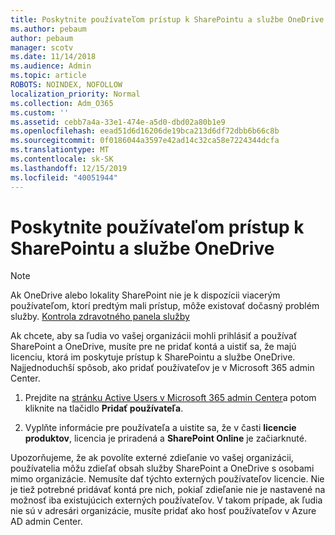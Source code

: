 ```yaml
---
title: Poskytnite používateľom prístup k SharePointu a službe OneDrive
ms.author: pebaum
author: pebaum
manager: scotv
ms.date: 11/14/2018
ms.audience: Admin
ms.topic: article
ROBOTS: NOINDEX, NOFOLLOW
localization_priority: Normal
ms.collection: Adm_O365
ms.custom: ''
ms.assetid: cebb7a4a-33e1-474e-a5d0-dbd02a80b1e9
ms.openlocfilehash: eead51d6d16206de19bca213d6df72dbb6b66c8b
ms.sourcegitcommit: 0f0186044a3597e42ad14c32ca58e7224344dcfa
ms.translationtype: MT
ms.contentlocale: sk-SK
ms.lasthandoff: 12/15/2019
ms.locfileid: "40051944"
---
```

# <a name="give-users-access-to-sharepoint-and-onedrive"></a>Poskytnite používateľom prístup k SharePointu a službe OneDrive

> [!NOTE]
> Ak OneDrive alebo lokality SharePoint nie je k dispozícii viacerým používateľom, ktorí predtým mali prístup, môže existovať dočasný problém služby. [Kontrola zdravotného panela služby](https://portal.office.com/adminportal/home#/servicehealth)
  
Ak chcete, aby sa ľudia vo vašej organizácii mohli prihlásiť a používať SharePoint a OneDrive, musíte pre ne pridať kontá a uistiť sa, že majú licenciu, ktorá im poskytuje prístup k SharePointu a službe OneDrive. Najjednoduchší spôsob, ako pridať používateľov je v Microsoft 365 admin Center.
  
1. Prejdite na [stránku Active Users v Microsoft 365 admin Center](https://portal.office.com/adminportal/home#/users)a potom kliknite na tlačidlo **Pridať používateľa**.
    
2. Vyplňte informácie pre používateľa a uistite sa, že v časti **licencie produktov**, licencia je priradená a **SharePoint Online** je začiarknuté. 
    
Upozorňujeme, že ak povolíte externé zdieľanie vo vašej organizácii, používatelia môžu zdieľať obsah služby SharePoint a OneDrive s osobami mimo organizácie. Nemusíte dať týchto externých používateľov licencie. Nie je tiež potrebné pridávať kontá pre nich, pokiaľ zdieľanie nie je nastavené na možnosť iba existujúcich externých používateľov. V takom prípade, ak ľudia nie sú v adresári organizácie, musíte pridať ako hosť používateľov v Azure AD admin Center.
  

